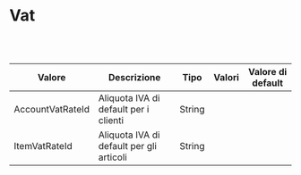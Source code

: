 # Vat

<br><br>

| Valore | Descrizione | Tipo | Valori | Valore di default |
| --- | --- | --- | --- | --- |
| AccountVatRateId | Aliquota IVA di default per i clienti | String | <ul> </ul>|  |
| ItemVatRateId | Aliquota IVA di default per gli articoli | String | <ul> </ul>|  |

